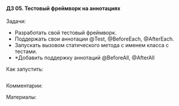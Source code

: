 #### ДЗ 05. Тестовый фреймворк на аннотациях

Задачи:
- Разработать свой тестовый фреймворк. 
- Поддержать свои аннотации @Test, @BeforeEach, @AfterEach. 
- Запускать вызовом статического метода с именем класса с тестами.
- *Добавить поддержку аннотаций @BeforeAll, @AfterAll

Как запустить:
```

```

Комментарии:

Материалы:



